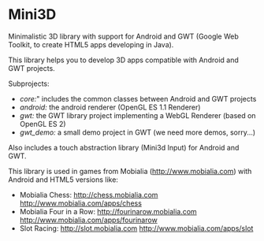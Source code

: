 Mini3D
======

Minimalistic 3D library with support for Android and GWT (Google Web Toolkit, to create HTML5 apps developing in Java).

This library helps you to develop 3D apps compatible with Android and GWT projects.

Subprojects:
* *core:*" includes the common classes between Android and GWT projects 
* *android:* the android renderer (OpenGL ES 1.1 Renderer)
* *gwt:* the GWT library project implementing a WebGL Renderer (based on OpenGL ES 2)
* *gwt_demo:* a small demo project in GWT (we need more demos, sorry...)

Also includes a touch abstraction library (Mini3d Input) for Android and GWT.

This library is used in games from Mobialia (http://www.mobialia.com) with Android and HTML5 versions like:
* Mobialia Chess: http://chess.mobialia.com http://www.mobialia.com/apps/chess
* Mobialia Four in a Row: http://fourinarow.mobialia.com http://www.mobialia.com/apps/fourinarow
* Slot Racing: http://slot.mobialia.com http://www.mobialia.com/apps/slot
